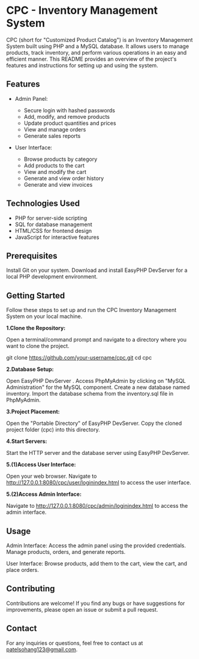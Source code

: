 # CPC - Inventory Management System

CPC (short for "Customized Product Catalog") is an Inventory Management System built using PHP and a MySQL database. It allows users to manage products, track inventory, and perform various operations in an easy and efficient manner. This README provides an overview of the project's features and instructions for setting up and using the system.

## Features

- Admin Panel:
  - Secure login with hashed passwords
  - Add, modify, and remove products
  - Update product quantities and prices
  - View and manage orders
  - Generate sales reports

- User Interface:
  - Browse products by category
  - Add products to the cart
  - View and modify the cart
  - Generate and view order history
  - Generate and view invoices

## Technologies Used

- PHP for server-side scripting
- SQL for database management
- HTML/CSS for frontend design
- JavaScript for interactive features

## Prerequisites
Install Git on your system.
Download and install EasyPHP DevServer for a local PHP development environment.

## Getting Started

Follow these steps to set up and run the CPC Inventory Management System on your local machine.

**1.Clone the Repository:**

Open a terminal/command prompt and navigate to a directory where you want to clone the project.

git clone https://github.com/your-username/cpc.git
cd cpc

**2.Database Setup:**

Open EasyPHP DevServer .
Access PhpMyAdmin by clicking on "MySQL Administration" for the MySQL component.
Create a new database named inventory.
Import the database schema from the inventory.sql file in PhpMyAdmin.

**3.Project Placement:**

Open the "Portable Directory" of EasyPHP DevServer.
Copy the cloned project folder (cpc) into this directory.

**4.Start Servers:**

Start the HTTP server and the database server using EasyPHP DevServer.

**5.(1)Access User Interface:**

Open your web browser.
Navigate to http://127.0.0.1:8080/cpc/user/loginindex.html to access the user interface.

**5.(2)Access Admin Interface:**

Navigate to http://127.0.0.1:8080/cpc/admin/loginindex.html to access the admin interface.

## Usage

Admin Interface: Access the admin panel using the provided credentials. Manage products, orders, and generate reports.

User Interface: Browse products, add them to the cart, view the cart, and place orders.

## Contributing

Contributions are welcome! If you find any bugs or have suggestions for improvements, please open an issue or submit a pull request.

## Contact

For any inquiries or questions, feel free to contact us at patelsohang123@gmail.com.
